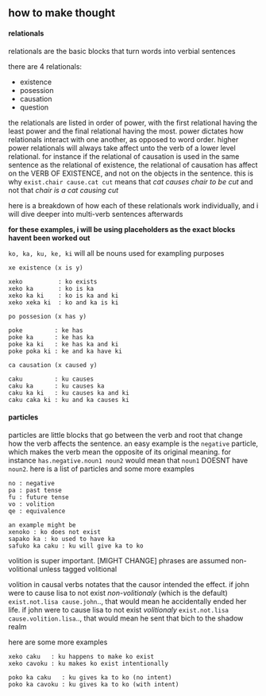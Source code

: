 ## how to make thought

#### relationals
relationals are the basic blocks that turn
words into verbial sentences

there are 4 relationals:
+ existence
+ posession
+ causation
+ question

the relationals are listed in order of power,
with the first relational having the least power
and the final relational having the most.
power
dictates how relationals interact with one another,
as opposed to word order.
higher power relationals will always take affect
unto the verb of a lower level relational.
for instance if the relational of causation is
used in the same sentence as the relational of
existence, the relational of causation has affect
on the VERB OF EXISTENCE, and not on the objects
in the sentence.
this is why `exist.chair cause.cat cut` means
that *cat causes chair to be cut* and
not that *chair is a cat causing cut*

here is a breakdown of how each of these
relationals work individually, and i will dive
deeper into multi-verb sentences afterwards

**for these examples, i will be using placeholders
as the exact blocks havent been worked out**

`ko, ka, ku, ke, ki` will all be nouns used for
exampling purposes

```
xe existence (x is y)

xeko          : ko exists
xeko ka       : ko is ka
xeko ka ki    : ko is ka and ki
xeko xeka ki  : ko and ka is ki
```
```
po possesion (x has y)

poke         : ke has
poke ka      : ke has ka
poke ka ki   : ke has ka and ki
poke poka ki : ke and ka have ki
```
```
ca causation (x caused y)

caku         : ku causes
caku ka      : ku causes ka
caku ka ki   : ku causes ka and ki
caku caka ki : ku and ka causes ki
```

#### particles
particles are little blocks that go between
the verb and root that change how the verb
affects the sentence. an easy example is the
`negative` particle, which makes the verb mean
the opposite of its original meaning. for instance
`has.negative.noun1 noun2` would mean that `noun1`
DOESNT have `noun2`. here is a list of particles
and some more examples
```
no : negative
pa : past tense
fu : future tense
vo : volition
qe : equivalence
```
```
an example might be
xenoko : ko does not exist
sapako ka : ko used to have ka
safuko ka caku : ku will give ka to ko
```
volition is super important.
[MIGHT CHANGE] phrases are assumed
non-volitional unless tagged volitional

volition in causal verbs notates
that the causor intended the effect.
if john were to cause lisa to not exist
*non-volitionaly* (which is the default)
`exist.not.lisa cause.john`..,
that would mean he accidentally ended her
life. if john were to cause lisa to
not exist *volitionaly* `exist.not.lisa
cause.volition.lisa`.., that would mean
he sent that bich to the shadow realm

here are some more examples
```
xeko caku   : ku happens to make ko exist
xeko cavoku : ku makes ko exist intentionally

poko ka caku   : ku gives ka to ko (no intent)
poko ka cavoku : ku gives ka to ko (with intent)

